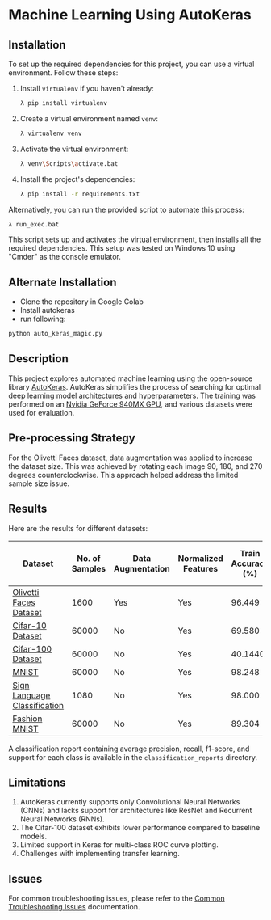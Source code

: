 # Machine Learning Using AutoKeras

## Installation

To set up the required dependencies for this project, you can use a virtual environment. Follow these steps:

1. Install `virtualenv` if you haven't already:

   ```bash
   λ pip install virtualenv
   ```

2. Create a virtual environment named `venv`:

   ```bash
   λ virtualenv venv
   ```

3. Activate the virtual environment:

   ```bash
   λ venv\Scripts\activate.bat
   ```

4. Install the project's dependencies:

   ```bash
   λ pip install -r requirements.txt
   ```

Alternatively, you can run the provided script to automate this process:

```bash
λ run_exec.bat
```

This script sets up and activates the virtual environment, then installs all the required dependencies. This setup was tested on Windows 10 using "Cmder" as the console emulator.

## Alternate Installation

- Clone the repository in Google Colab
- Install autokeras 
- run following:
```bash
python auto_keras_magic.py
```

## Description

This project explores automated machine learning using the open-source library [AutoKeras](https://autokeras.com/). AutoKeras simplifies the process of searching for optimal deep learning model architectures and hyperparameters. The training was performed on an [Nvidia GeForce 940MX GPU](https://www.geforce.com/hardware/notebook-gpus/geforce-940mx), and various datasets were used for evaluation.

## Pre-processing Strategy

For the Olivetti Faces dataset, data augmentation was applied to increase the dataset size. This was achieved by rotating each image 90, 180, and 270 degrees counterclockwise. This approach helped address the limited sample size issue.

## Results

Here are the results for different datasets:

| Dataset                                         | No. of Samples | Data Augmentation | Normalized Features | Train Accuracy (%) | Test Accuracy (%) | Average Precision (%) | Average Recall (%) | Average F1 Score (%) | Total Support | Epochs | Time Taken (s) | Batch Size |
| ----------------------------------------------- | --------------- | ------------------ | ------------------- | ------------------ | ----------------- | --------------------- | ----------------- | -------------------- | ------------- | ------ | --------------- | ---------- |
| [Olivetti Faces Dataset](link)                  | 1600            | Yes                | Yes                 | 96.449             | 97.500            | 97                    | 98                | 97                   | 320           | 53     | 110.767         | 128        |
| [Cifar-10 Dataset](link)                        | 60000           | No                 | Yes                 | 69.580             | 68.870            | 68                    | 69                | 68                   | 10000         | 66     | 1876.29         | 128        |
| [Cifar-100 Dataset](link)                       | 60000           | No                 | Yes                 | 40.1440            | 39.66             | 39                    | 41                | 40                   | 10000         | 54     | 1370.663991     | 128        |
| [MNIST](link)                                   | 60000           | No                 | Yes                 | 98.248             | 98.180            | 98                    | 98                | 98                   | 10000         | 41     | 98.350          | 128        |
| [Sign Language Classification](link)            | 1080            | No                 | Yes                 | 98.000             | 95.000            | 95                    | 95                | 95                   | 120           | 69     | 132.53          | 128        |
| [Fashion MNIST](link)                           | 60000           | No                 | Yes                 | 89.304             | 88.550            | 88                    | 89                | 89                   | 10000         | 57     | 1398            | 128        |

A classification report containing average precision, recall, f1-score, and support for each class is available in the `classification_reports` directory.

## Limitations

1. AutoKeras currently supports only Convolutional Neural Networks (CNNs) and lacks support for architectures like ResNet and Recurrent Neural Networks (RNNs).
2. The Cifar-100 dataset exhibits lower performance compared to baseline models.
3. Limited support in Keras for multi-class ROC curve plotting.
4. Challenges with implementing transfer learning.

## Issues

For common troubleshooting issues, please refer to the [Common Troubleshooting Issues](docs/troubleshooting_issues.md) documentation.
```
